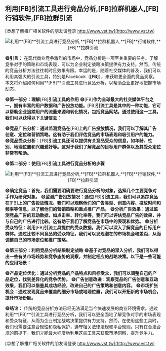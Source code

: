 ## **利用**[FB]**引流工具进行竞品分析,**[FB]**拉群机器人,**[FB]**行销软件,**[FB]**拉群引流**

[😍想了解推广相关软件的朋友请登录 http://www.vst.tw](http://www.vst.tw)

 <center><img src="https://vst.tw/MP4/tuiguang/png/0.png" alt="利用**[FB]**引流工具进行竞品分析,**[FB]**拉群机器人,**[FB]**行销软件,**[FB]**拉群引流"></center>

**😄引言：**
在现代商业竞争激烈的市场中，竞品分析是一项至关重要的任务。了解竞争对手的策略和市场表现，可以为企业制定战略决策提供有力支持。然而，传统的竞品分析方法往往耗时且效果有限。幸运的是，随着社交媒体的普及，我们可以利用其强大的引流工具，特别是Facebook（**[FB]**），来获取更全面的竞品洞察。本文将介绍如何利用**[FB]**引流工具进行竞品分析，以帮助企业更好地把握市场动态。

**😄第一部分：理解**[FB]**引流工具的作用**
**😄**[FB]**作为全球最大的社交媒体平台之一，拥有丰富的用户数据和广告投放功能。**[FB]**引流工具是其中的一种功能，它可以帮助企业追踪用户的流量来源和转化情况，包括竞品网站。通过使用这一工具，我们可以获得以下关键信息：**

**😄竞品广告分析：通过监测竞品在**[FB]**上的广告投放情况，我们可以了解其广告创意、定位和营销策略。这有助于我们评估竞品的市场表现和吸引用户的能力。**
**😄竞品受众分析：**[FB]**引流工具还可以提供有关竞品受众的信息，如年龄、性别、地理位置和兴趣爱好等。这对于我们了解竞品的目标用户群体以及其受众定位非常有帮助。**

**😄第二部分：使用**[FB]**引流工具进行竞品分析的步骤**

 <center><img src="https://vst.tw/MP4/tuiguang/png/5.png" alt="利用**[FB]**引流工具进行竞品分析,**[FB]**拉群机器人,**[FB]**行销软件,**[FB]**拉群引流"></center>

**😄确定竞品：首先，我们需要明确要进行竞品分析的对象，选择几个主要竞争对手作为研究对象。**
**😄监测广告投放情况：通过**[FB]**引流工具，我们可以追踪竞品在**[FB]**上的广告投放情况。我们可以观察他们的广告类型、创意内容、投放时间和频率等信息，以了解他们的营销策略和重点推广产品。**
**😄分析广告效果：通过监测竞品广告的互动数据，如点击率、转化率等，我们可以评估竞品广告的效果，并与自己的广告进行比较。这有助于我们了解竞品在市场中的表现和优势。**
**😄分析受众特征：利用**[FB]**引流工具提供的受众数据，我们可以深入了解竞品的目标用户群体。通过比较不同竞品的受众特征，我们可以发现潜在的市场机会和差距，从而调整自己的市场定位和推广策略。**

**😄第三部分：利用竞品分析结果制定战略**
**😄基于对竞品的深入分析，我们可以得出一些有关市场趋势和竞争态势的洞察，并制定相应的战略决策。以下是一些可能的应用场景：**

**😄产品定位优化：通过分析竞品的产品特点和目标受众，我们可以调整自己的产品定位，找到差异化的竞争优势。**
**😄广告创意改进：观察竞品的广告创意和互动效果，我们可以借鉴其成功经验，改进自己的广告策略和创意内容。**
**😄市场扩张机会：通过发现竞品未覆盖的细分市场或地理位置，我们可以开拓新的市场机会，提升市场份额。**

**😄结论：**
传统的竞品分析方法已经无法满足当今快速发展的商业环境需求。通过利用**[FB]**引流工具进行竞品分析，我们可以更全面地了解竞争对手的市场表现和受众特征，从而为企业制定战略决策提供有力支持。然而，在使用这些工具时，我们也需要注意合规性和隐私保护，遵守相关法律法规和平台规则。只有在合法合规的前提下，我们才能最大程度地利用这些工具来获取市场洞察，提升竞争力。

[😍想了解推广相关软件的朋友请登录 http://www.vst.tw](http://www.vst.tw)



